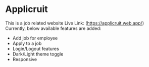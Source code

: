# Applicruit

This is a job related website
Live Link: (https://applicruit.web.app/)
Currently, below available features are added:

- Add job for employee
- Apply to a job
- Login/Logout features
- Dark/Light theme toggle
- Responsive
